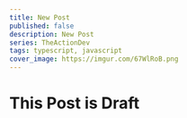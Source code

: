 ```yaml
---
title: New Post
published: false
description: New Post
series: TheActionDev
tags: typescript, javascript
cover_image: https://imgur.com/67WlRoB.png
---
```


# This Post is Draft

<!-- Test -->
